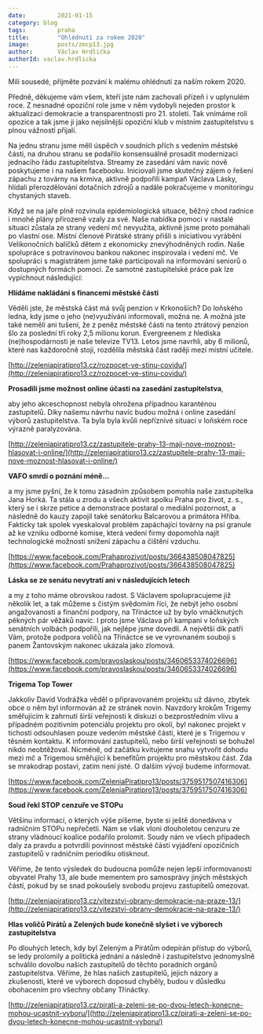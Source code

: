```yaml
---
date:         2021-01-15
category: blog
tags:         praha
title:        "Ohlédnutí za rokem 2020"
image:        posts/zmcp13.jpg
author:       Václav Hrdlička
authorId: vaclav.hrdlicka
---
```


Milí sousedé, přijměte pozvání k malému ohlédnutí za naším rokem 2020.

Předně, děkujeme vám všem, kteří jste nám zachovali přízeň i v uplynulém roce. Z nesnadné opoziční role jsme v něm vydobyli nejeden prostor k aktualizaci demokracie a transparentnosti pro 21. století. Tak vnímáme roli opozice a tak jsme ji jako nejsilnější opoziční klub v místním zastupitelstvu s plnou vážností přijali.

Na jednu stranu jsme měli úspěch v soudních přích s vedením městské části, na druhou stranu se podařilo konsensuálně prosadit modernizaci jednacího řádu zastupitelstva. Streamy ze zasedání vám navíc nově poskytujeme i na našem facebooku. Iniciovali jsme skutečný zájem o  řešení zápachu z továrny na krmiva, aktivně podpořili kampaň Václava Lásky, hlídali přerozdělování dotačních zdrojů a nadále pokračujeme v monitoringu chystaných staveb. 

Když se na jaře plně rozvinula epidemiologická situace, běžný chod radnice i mnohé plány přirozeně vzaly za své. Naše nabídka pomoci v nastalé situaci zůstala ze strany vedení mč nevyužita, aktivně jsme proto pomáhali po vlastní ose. Místní členové Pirátské strany přišli s iniciativou vyrábění Velikonočních balíčků dětem z ekonomicky znevýhodněných rodin. Naše spolupráce s potravinovou bankou nakonec inspirovala i vedení mč. Ve spolupráci s magistrátem jsme také participovali na informování seniorů o dostupných formách pomoci. Ze samotné zastupitelské práce pak lze vypíchnout následující:

**Hlídáme nakládání s financemi městské části**

Věděli jste, že městská část má svůj penzion v Krkonoších? Do loňského ledna, kdy jsme o jeho (ne)využívání informovali, možná ne. A možná jste také neměli ani tušení, že z peněz městské části na tento ztrátový penzion šlo za poslední tři roky 2,5 milionu korun. Evergreenem z hlediska (ne)hospodárnosti je naše televize TV13. Letos jsme navrhli, aby 6 milionů, které nas každoročně stojí, rozdělila městská část raději mezi místní učitele. 

[http://zeleniapiratipro13.cz/rozpocet-ve-stinu-covidu/](http://zeleniapiratipro13.cz/rozpocet-ve-stinu-covidu/)

 

**Prosadili jsme možnost online účasti na zasedání zastupitelstva**,

aby jeho akceschopnost nebyla ohrožena případnou karanténou zastupitelů. Díky našemu návrhu navíc budou možná i online zasedání výborů zastupitelstva. Ta byla byla kvůli nepříznivé situaci v loňském roce výrazně paralyzována. 

[http://zeleniapiratipro13.cz/zastupitele-prahy-13-maji-nove-moznost-hlasovat-i-online/](http://zeleniapiratipro13.cz/zastupitele-prahy-13-maji-nove-moznost-hlasovat-i-online/)

 

**VAFO smrdí o poznání méně…**

a my jsme pyšní, že k tomu zásadním způsobem pomohla naše zastupitelka Jana Horká. Ta stála u zrodu a všech aktivit spolku Praha pro život, z. s., který se i skrze petice a demonstrace postaral o mediální pozornost, a následně do kauzy zapojil také senátorku Balcarovou a primátora Hřiba. Fakticky tak spolek vyeskaloval problém zapáchající továrny na psí granule až ke vzniku odborné komise, která vedení firmy dopomohla najít technologické možnosti snížení zápachu a čištění vzduchu. 

[https://www.facebook.com/Prahaprozivot/posts/366438508047825](https://www.facebook.com/Prahaprozivot/posts/366438508047825)

 

**Láska se ze senátu nevytratí ani v následujících letech**    

a my z toho máme obrovskou radost. S Václavem spolupracujeme již několik let, a tak můžeme s čistým svědomím říci, že nebýt jeho osobní angažovanosti a finanční podpory, na Třináctce už by bylo vmáčknutých pěkných pár věžáků navíc. I proto jsme Václava při kampani v loňských senátních volbách podpořili, jak nejlépe jsme dovedli. A největší dík patří Vám, protože podpora voličů na Třináctce se ve vyrovnaném souboji s panem Žantovským nakonec ukázala jako zlomová. 

[https://www.facebook.com/pravoslaskou/posts/3460653374026696](https://www.facebook.com/pravoslaskou/posts/3460653374026696)

 

**Trigema Top Tower**

Jakkoliv David Vodrážka věděl o připravovaném projektu už dávno, zbytek obce o něm byl informován až ze stránek novin. Navzdory krokům Trigemy směřujícím k zahrnutí širší veřejnosti k diskuzi o bezprostředním vlivu a případném pozitivním potenciálu projektu pro okolí, byl nakonec projekt v tichosti odsouhlasen pouze vedením městské části, které je s Trigemou v těsném kontaktu. K informování zastupitelů, nebo širší veřejnosti se bohužel nikdo neobtěžoval. Nicméně, od začátku kvitujeme snahu vytvořit dohodu mezi mč a Trigemou směřující k benefitům projektu pro městskou část. Zda se mrakodrap postaví, zatím není jisté. O dalším vývoji budeme informovat.

[https://www.facebook.com/ZeleniaPiratipro13/posts/3759517507416306](https://www.facebook.com/ZeleniaPiratipro13/posts/3759517507416306)

 

**Soud řekl STOP cenzuře ve STOPu**

Většinu informací, o kterých výše píšeme, byste si ještě donedávna v radničním STOPu nepřečetli. Nám se však vloni dlouholetou cenzuru ze strany vládnoucí koalice podařilo prolomit. Soudy nám ve všech případech daly za pravdu a potvrdili povinnost městské části vyjádření opozičních zastupitelů v radničním periodiku otisknout. 

Věříme, že tento výsledek do budoucna pomůže nejen lepší informovanosti obyvatel Prahy 13, ale bude mementem pro samosprávy jiných městských částí, pokud by se snad pokoušely svobodu projevu zastupitelů omezovat.   

[http://zeleniapiratipro13.cz/vitezstvi-obrany-demokracie-na-praze-13/](http://zeleniapiratipro13.cz/vitezstvi-obrany-demokracie-na-praze-13/)

 

**Hlas voličů Pirátů a Zelených bude konečně slyšet i ve výborech zastupitelstva**

Po dlouhých letech, kdy byl Zeleným a Pirátům odepírán přístup do výborů, se ledy prolomily a politická jednání a následně i zastupitelstvo jednomyslně schválilo dovolbu našich zastupitelů do těchto poradních orgánů  zastupitelstva. Věříme, že hlas našich zastupitelů, jejich názory a zkušenosti, které ve výborech doposud chyběly, budou v důsledku obohacením pro všechny občany Třináctky.

[http://zeleniapiratipro13.cz/pirati-a-zeleni-se-po-dvou-letech-konecne-mohou-ucastnit-vyboru/](http://zeleniapiratipro13.cz/pirati-a-zeleni-se-po-dvou-letech-konecne-mohou-ucastnit-vyboru/)
